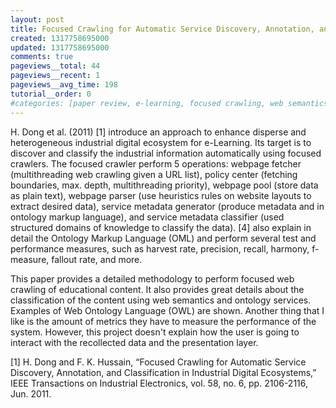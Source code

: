 ```yaml
---
layout: post
title: Focused Crawling for Automatic Service Discovery, Annotation, and Classification in Industrial Digital Ecosystems - Paper Review
created: 1317758695000
updated: 1317758695000
comments: true
pageviews__total: 44
pageviews__recent: 1
pageviews__avg_time: 198
tutorial__order: 0
#categories: [paper review, e-learning, focused crawling, web semantics]
---
```

H. Dong et al. (2011) [1] introduce an approach to enhance disperse and heterogeneous industrial digital ecosystem for e-Learning. Its target is to discover and classify the industrial information automatically using focused crawlers. The focused crawler perform 5 operations: webpage fetcher (multithreading web crawling given a URL list), policy center  (fetching boundaries, max. depth, multithreading priority), webpage pool (store data as plain text), webpage parser (use heuristics rules on website layouts to extract desired data), service metadata generator (produce metadata and in ontology markup language), and service metadata classifier (used structured domains of knowledge to classify the data). [4] also explain in detail the Ontology Markup Language (OML) and perform several test and performance measures, such as harvest rate, precision, recall, harmony, f-measure, fallout rate, and more.
<!--More-->

This paper provides a detailed methodology to perform focused web crawling of educational content. It also provides great details about the classification of the content using web semantics and ontology services. Examples of Web Ontology Language (OWL) are shown. Another thing that I like is the amount of metrics they have to measure the performance of the system. However, this project doesn't explain how the user is going to interact with the recollected data and the presentation layer.

[1] H. Dong and F. K. Hussain, “Focused Crawling for Automatic Service Discovery, Annotation, and Classification in Industrial Digital Ecosystems,” IEEE Transactions on Industrial Electronics, vol. 58, no. 6, pp. 2106-2116, Jun. 2011.
